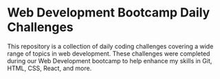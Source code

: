 # Web Development Bootcamp Daily Challenges

This repository is a collection of daily coding challenges covering a wide range of topics in web development. These challenges were completed during our Web Development bootcamp to help enhance my skills in Git, HTML, CSS, React, and more.



